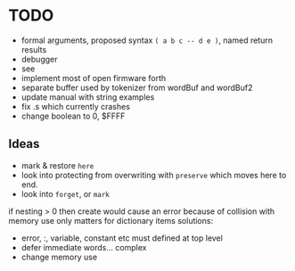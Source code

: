 # TODO

- formal arguments, proposed syntax `( a b c -- d e )`, named return results
- debugger
- see
- implement most of open firmware forth
- separate buffer used by tokenizer from wordBuf and wordBuf2
- update manual with string examples
- fix .s which currently crashes
- change boolean to 0, \$FFFF

## Ideas

- mark & restore `here`
- look into protecting from overwriting with `preserve` which moves here to end.
- look into `forget`, or `mark`

if nesting > 0 then create would cause an error because of collision with memory use
only matters for dictionary items
solutions:

- error, :, variable, constant etc must defined at top level
- defer immediate words... complex
- change memory use
